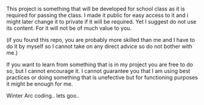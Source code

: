 This project is something that will be developed for school class as it is required for passing the class.
I made it public for easy access to it and i might later change it to private if it will be required. Yet I suggest do not use its content. For it will not be of much value to you.

(if you found this repo, you are probably more skilled than me and I have to do it by myself so I cannot take on any direct advice so do not bother with me.)

If you want to learn from something that is in my project you are free to do so, but I cannot encourage it.
I cannot guarantee you that I am using best practices or doing something that is unefective but for functioning purposes it might be enough for me.

Winter Arc coding.. lets goo..
